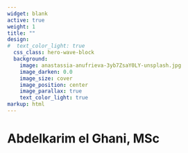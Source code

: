 ```yaml
---
widget: blank
active: true
weight: 1
title: ""
design:
#  text_color_light: true
  css_class: hero-wave-block
  background:
    image: anastassia-anufrieva-3yb7ZsaY0LY-unsplash.jpg
    image_darken: 0.0
    image_size: cover
    image_position: center
    image_parallax: true
    text_color_light: true
markup: html
---
```


<div class="hero-wave-container">
  <h1>Abdelkarim el Ghani, MSc</h1>
</div>

